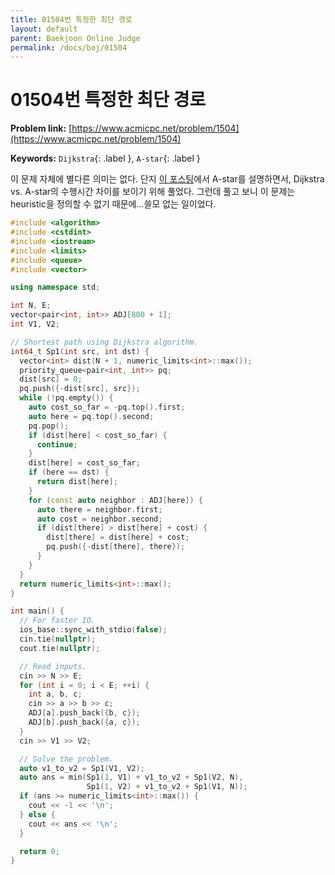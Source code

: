 ```yaml
---
title: 01504번 특정한 최단 경로
layout: default
parent: Baekjoon Online Judge
permalink: /docs/boj/01504
---
```


# 01504번 특정한 최단 경로

**Problem link:** [https://www.acmicpc.net/problem/1504](https://www.acmicpc.net/problem/1504)

**Keywords:** `Dijkstra`{: .label }, `A-star`{: .label }

이 문제 자체에 별다른 의미는 없다.
단지 [이 포스팅](/docs/robotics/05-dijkstra-to-a-star)에서 A-star를 설명하면서, Dijkstra vs. A-star의 수행시간 차이를 보이기 위해 풀었다.
그런데 풀고 보니 이 문제는 heuristic을 정의할 수 없기 때문에...쓸모 없는 일이었다.

```cpp
#include <algorithm>
#include <cstdint>
#include <iostream>
#include <limits>
#include <queue>
#include <vector>

using namespace std;

int N, E;
vector<pair<int, int>> ADJ[800 + 1];
int V1, V2;

// Shortest path using Dijkstra algorithm.
int64_t Sp1(int src, int dst) {
  vector<int> dist(N + 1, numeric_limits<int>::max());
  priority_queue<pair<int, int>> pq;
  dist[src] = 0;
  pq.push({-dist[src], src});
  while (!pq.empty()) {
    auto cost_so_far = -pq.top().first;
    auto here = pq.top().second;
    pq.pop();
    if (dist[here] < cost_so_far) {
      continue;
    }
    dist[here] = cost_so_far;
    if (here == dst) {
      return dist[here];
    }
    for (const auto neighbor : ADJ[here]) {
      auto there = neighbor.first;
      auto cost = neighbor.second;
      if (dist[there] > dist[here] + cost) {
        dist[there] = dist[here] + cost;
        pq.push({-dist[there], there});
      }
    }
  }
  return numeric_limits<int>::max();
}

int main() {
  // For faster IO.
  ios_base::sync_with_stdio(false);
  cin.tie(nullptr);
  cout.tie(nullptr);

  // Read inputs.
  cin >> N >> E;
  for (int i = 0; i < E; ++i) {
    int a, b, c;
    cin >> a >> b >> c;
    ADJ[a].push_back({b, c});
    ADJ[b].push_back({a, c});
  }
  cin >> V1 >> V2;

  // Solve the problem.
  auto v1_to_v2 = Sp1(V1, V2);
  auto ans = min(Sp1(1, V1) + v1_to_v2 + Sp1(V2, N),
                 Sp1(1, V2) + v1_to_v2 + Sp1(V1, N));
  if (ans >= numeric_limits<int>::max()) {
    cout << -1 << '\n';
  } else {
    cout << ans << '\n';
  }

  return 0;
}
```

<script src="https://utteranc.es/client.js"
        repo="i-am-wonseoklee/i-am-wonseoklee.github.io"
        issue-term="pathname"
        theme="github-dark-orange"
        crossorigin="anonymous"
        async>
</script>